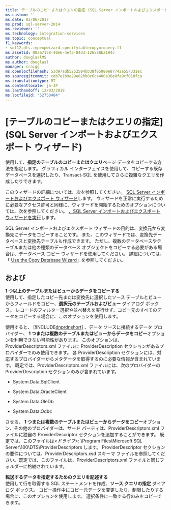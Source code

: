 ```yaml
---
title: テーブルのコピーまたはクエリの指定 (SQL Server インポートおよびエクスポート ウィザード) | Microsoft Docs
ms.custom: ''
ms.date: 03/06/2017
ms.prod: sql-server-2014
ms.reviewer: ''
ms.technology: integration-services
ms.topic: conceptual
f1_keywords:
- sql12.dts.impexpwizard.specifytablecopyorquery.f1
ms.assetid: 08aa7158-40e6-4ef3-84d3-1265a8ba194c
author: douglaslMS
ms.author: douglasl
manager: craigg
ms.openlocfilehash: 53d97adb5252594bb38f85989e87742a557331ec
ms.sourcegitcommit: ceb7e1b9e29e02bb0c6ca400a36e0fa9cf010fca
ms.translationtype: MT
ms.contentlocale: ja-JP
ms.lasthandoff: 12/03/2018
ms.locfileid: "52750404"
---
```

# <a name="specify-table-copy-or-query-sql-server-import-and-export-wizard"></a>[テーブルのコピーまたはクエリの指定] \(SQL Server インポートおよびエクスポート ウィザード)
  使用して、**指定のテーブルのコピーまたはクエリ**ページ データをコピーする方法を指定します。 グラフィカル インターフェイスを使用して、コピーする既存データベースを選択したり、Transact-SQL を使用してさらに複雑なクエリを作成したりできます。  
  
 このウィザードの詳細については、次を参照してください。 [SQL Server インポートおよびエクスポート ウィザード](import-and-export-data-with-the-sql-server-import-and-export-wizard.md)します。 ウィザードを正常に実行するために必要なアクセス許可と同様に、ウィザードを開始するためのオプションについては、次を参照してください。 [、SQL Server インポートおよびエクスポート ウィザードを実行](start-the-sql-server-import-and-export-wizard.md)します。  
  
 SQL Server インポートおよびエクスポート ウィザードの目的は、変換元から変換先にデータをコピーすることです。 また、このウィザードでは、変換先データベースと変換先テーブルも作成できます。 ただし、複数のデータベースやテーブルまたは他の種類のデータベース オブジェクトをコピーする必要がある場合は、データベース コピー ウィザードを使用してください。 詳細については、「 [Use the Copy Database Wizard](../../relational-databases/databases/use-the-copy-database-wizard.md)」を参照してください。  
  
## <a name="options"></a>および  
 **1 つ以上のテーブルまたはビューからデータをコピーする**  
 使用して、指定したコピー先または変換先に選択したソース テーブルとビューからフィールドをコピー、**選択元のテーブルおよびビュー**  ダイアログ ボックス。 レコードのフィルター選択や並べ替えを実行せず、コピー元のすべてのデータをコピーする場合に、このオプションを使用します。  
  
 使用すると、 [!INCLUDE[dnprdnshort](../../includes/dnprdnshort-md.md)] 、データ ソースに接続するデータ プロバイダー、 **1 つまたは複数のテーブルまたはビューからデータをコピー**オプションを利用できない可能性があります。 このオプションは、ProviderDescriptors.xml ファイルに ProviderDescription セクションがあるプロバイダーでのみ使用できます。 各 ProviderDescription セクションには、対応するプロバイダーからメタデータを取得するのに必要な情報が含まれています。 既定では、ProviderDescriptors.xml ファイルには、次のプロバイダーの ProviderDescription セクションのみが含まれています。  
  
-   System.Data.SqlClient  
  
-   System.Data.OracleClient  
  
-   System.Data.OleDb  
  
-   System.Data.Odbc  
  
 させる、 **1 つまたは複数のテーブルまたはビューからデータをコピー**オプション、その他のプロバイダーは、サード パーティは、ProviderDescriptors.xml ファイルに独自の ProviderDescriptor セクションを追加することができます。 既定では、このファイルは\<*ドライブ*>: \Program Files\Microsoft SQL Server\100\DTS\ProviderDescriptors します。 ProviderDescriptor セクションの要件については、ProviderDescriptors.xsd スキーマ ファイルを参照してください。既定では、このファイルは、ProviderDescriptors.xml ファイルと同じフォルダーに格納されています。  
  
 **転送するデータを指定するためのクエリを記述する**  
 使用して行を取得する SQL ステートメントを作成、**ソース クエリの指定** ダイアログ ボックス。 コピー操作中にコピー元データを変更したり、制限したりする場合に、このオプションを使用します。 選択条件に一致する行のみをコピーできます。  
  
  
